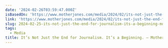 ```yaml
---
date: '2024-02-26T03:59:47.000Z'
isBasedOn: 'https://www.motherjones.com/media/2024/02/its-not-just-the-end-for-journalism/'
link: 'https://www.motherjones.com/media/2024/02/its-not-just-the-end-for-journalism/'
slug: 2024-02-25-its-not-just-the-end-for-journalism-its-a-beginning-mother-jones
tags:
  - Media
title: It’s Not Just the End for Journalism. It’s a Beginning. – Mother Jones
---
```


